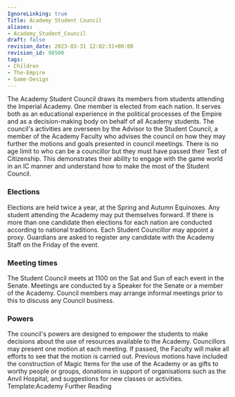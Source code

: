 ```yaml
---
IgnoreLinking: true
Title: Academy Student Council
aliases:
- Academy_Student_Council
draft: false
revision_date: 2023-03-31 12:02:31+00:00
revision_id: 98500
tags:
- Children
- The-Empire
- Game-Design
---
```


The Academy Student Council draws its members from students attending the Imperial Academy. One member is elected from each nation. It serves both as an educational experience in the political processes of the Empire and as a decision-making body on behalf of all Academy students.
The council's activities are overseen by the Advisor to the Student Council, a member of the Academy Faculty who advises the council on how they may further the motions and goals presented in council meetings.
There is no age limit to who can be a councillor but they must have passed their Test of Citizenship. This demonstrates their ability to engage with the game world in an IC manner and understand how to make the most of the Student Council. 
### Elections
Elections are held twice a year, at the Spring and Autumn Equinoxes. Any student attending the Academy may put themselves forward. If there is more than one candidate then elections for each nation are conducted according to national traditions. Each Student Councillor may appoint a proxy. Guardians are asked to register any candidate with the Academy Staff on the Friday of the event.
### Meeting times
The Student Council meets at 1100 on the Sat and Sun of each event in the Senate. Meetings are conducted by a Speaker for the Senate or a member of the Academy. Council members may arrange informal meetings prior to this to discuss any Council business.
### Powers
The council's powers are designed to empower the students to make decisions about the use of resources available to the Academy. 
Councillors may present one motion at each meeting. If passed, the Faculty will make all efforts to see that the motion is carried out. Previous motions have included the construction of Magic Items for the use of the Academy or as gifts to worthy people or groups, donations in support of organisations such as the Anvil Hospital, and suggestions for new classes or activities.
Template:Academy Further Reading